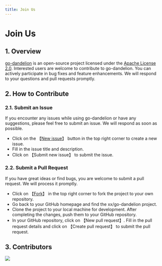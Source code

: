 ```yaml
---
title: Join Us
---
```


# Join Us

## 1. Overview
[go-dandelion](https://github.com/gly-hub/go-dandelion) is an open-source project licensed under the [Apache License 2.0](https://github.com/gly-hub/go-dandelion/blob/main/LICENSE). Interested users are welcome to contribute to go-dandelion. You can actively participate in bug fixes and feature enhancements. We will respond to your questions and pull requests promptly.

## 2. How to Contribute
### 2.1. Submit an Issue
If you encounter any issues while using go-dandelion or have any suggestions, please feel free to submit an issue. We will respond as soon as possible.

+ Click on the 【[New issue](https://github.com/gly-hub/go-dandelion/issues/new)】 button in the top right corner to create a new issue.
+ Fill in the issue title and description.
+ Click on 【Submit new issue】 to submit the issue.

### 2.2. Submit a Pull Request
If you have great ideas or find bugs, you are welcome to submit a pull request. We will process it promptly.

+ Click on 【[Fork](https://github.com/gly-hub/go-dandelion/fork)】 in the top right corner to fork the project to your own repository.
+ Go back to your GitHub homepage and find the xx/go-dandelion project.
+ Clone the project to your local machine for development. After completing the changes, push them to your GitHub repository.
+ In your GitHub repository, click on 【New pull request】. Fill in the pull request details and click on 【Create pull request】 to submit the pull request.

## 3. Contributors

<a href="https://github.com/gly-hub/go-dandelion/graphs/contributors">
  <img src="https://contrib.rocks/image?repo=gly-hub/go-dandelion" />
</a>
